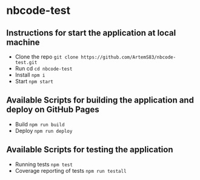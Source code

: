 # nbcode-test

## Instructions for start the application at local machine

* Clone the repo  `git clone https://github.com/ArtemS83/nbcode-test.git`
* Run cd  `cd nbcode-test`
* Install `npm i`
* Start `npm start`

## Available Scripts for building  the application and deploy on GitHub Pages

- Build `npm run build`
- Deploy `npm run deploy`

## Available Scripts for testing  the application

- Running tests `npm test`
- Coverage reporting of tests `npm run testall`

